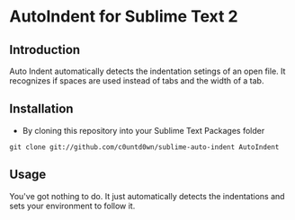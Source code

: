 # AutoIndent for Sublime Text 2

## Introduction 

Auto Indent automatically detects the indentation setings of an open file. It recognizes if spaces are used instead of tabs and the width of a tab.

## Installation

* By cloning this repository into your Sublime Text Packages folder

```
git clone git://github.com/c0untd0wn/sublime-auto-indent AutoIndent
```

## Usage

You've got nothing to do. It just automatically detects the indentations and sets your environment to follow it.